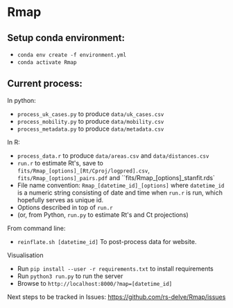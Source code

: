 # Rmap

## Setup conda environment:
* `conda env create -f environment.yml`
* `conda activate Rmap`

## Current process:

In python:
* `process_uk_cases.py` to produce `data/uk_cases.csv`
* `process_mobility.py` to produce `data/mobility.csv`
* `process_metadata.py` to produce `data/metadata.csv`

In R:
* `process_data.r` to produce `data/areas.csv` and `data/distances.csv`
* `run.r` to estimate Rt's, save to `fits/Rmap_[options]_[Rt/Cproj/logpred].csv`, `fits/Rmap_[options]_pairs.pdf` and ``fits/Rmap_[options]_stanfit.rds`
* File name convention: `Rmap_[datetime_id]_[options]` where `datetime_id` is a numeric string consisting of date and time when `run.r` is run, which hopefully serves as unique id.
* Options described in top of `run.r`
* (or, from Python, `run.py` to estimate Rt's and Ct projections)

From command line:
* `reinflate.sh [datetime_id]` To post-process data for website.

Visualisation
* Run `pip install --user -r requirements.txt` to install requirements
* Run `python3 run.py` to run the server
* Browse to `http://localhost:8000/?map=[datetime_id]`


Next steps to be tracked in Issues: https://github.com/rs-delve/Rmap/issues
